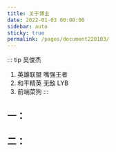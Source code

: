 ```yaml
---
title: 关于博主
date: 2022-01-03 00:00:00
sidebar: auto
sticky: true
permalink: /pages/document220103/
---
```


::: tip 吴俊杰

1. 英雄联盟 嘴强王者<br>
2. 和平精英 无敌 LYB<br>
3. 前端菜狗
   :::

## 一：

## 二：


